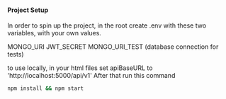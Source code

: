 #### Project Setup

In order to spin up the project, in the root create .env with these two variables, with your own values.

MONGO_URI
JWT_SECRET
MONGO_URI_TEST (database connection for tests)

to use locally, in your html files set apiBaseURL to 'http://localhost:5000/api/v1' 
After that run this command

```bash
npm install && npm start
```

